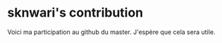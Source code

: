 # sknwari's contribution

Voici ma participation au github du master. J'espère que cela sera utile. 
